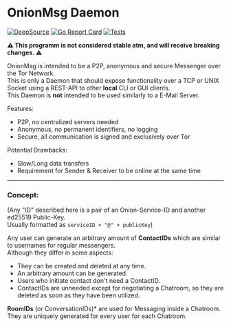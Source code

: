 # OnionMsg Daemon

[![DeepSource](https://deepsource.io/gh/Craumix/onionmsg.svg/?label=active+issues&show_trend=true)](https://deepsource.io/gh/Craumix/onionmsg/?ref=repository-badge)
[![Go Report Card](https://goreportcard.com/badge/github.com/craumix/onionmsg)](https://goreportcard.com/report/github.com/craumix/onionmsg)
[![Tests](https://github.com/Craumix/onionmsg/actions/workflows/test.yaml/badge.svg)](https://github.com/Craumix/onionmsg/actions/workflows/test.yaml)

**⚠️ This programm is not considered stable atm, and will receive breaking changes. ⚠️**

OnionMsg is intended to be a P2P, anonymous and secure Messenger over the Tor Network.  
This is only a Daemon that should expose functionality over a TCP or UNIX Socket using a REST-API to other **local** CLI or GUI clients.  
This Daemon is **not** intended to be used similarly to a E-Mail Server.

Features:
- P2P, no centralized servers needed
- Anonymous, no permanent identifiers, no logging
- Secure, all communication is signed and exclusively over Tor

Potential Drawbacks:
- Slow/Long data transfers
- Requirement for Sender & Receiver to be online at the same time

<hr>

### Concept:
(Any "ID" described here is a pair of an Onion-Service-ID and another ed25519 Public-Key.  
Usually formatted as `serviceID + "@" + publicKey`)

Any user can generate an arbitrary amount of **ContactIDs** which are similar to usernames for regular messengers.  
Although they differ in some aspects:
- They can be created and deleted at any time.
- An arbitrary amount can be generated.
- Users who initiate contact don't need a ContactID.
- ContactIDs are unneeded except for negotiating a Chatroom, so they are deleted as soon as they have been utilized.

**RoomIDs** (or ConversationIDs)* are used for Messaging inside a Chatroom. They are uniquely generated for every user for each Chatroom.
